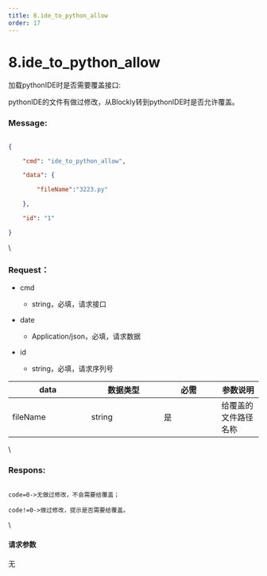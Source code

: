 ```yaml
---
title: 8.ide_to_python_allow
order: 17
---
```

# 8.ide\_to\_python\_allow



 



加载pythonIDE时是否需要覆盖接口:

pythonIDE的文件有做过修改，从Blockly转到pythonIDE时是否允许覆盖。



### Message:  



```json

{

    "cmd": "ide_to_python_allow",

    "data": {

        "fileName":"3223.py"

    },

    "id": "1"

}

```



\





### Request：    



* cmd

  * string，必填，请求接口

* date

  * Application/json，必填，请求数据

* id

  * string，必填，请求序列号



<table><thead><tr><th width="143">data</th><th width="130">数据类型</th><th width="100">必需</th><th>参数说明</th></tr></thead><tbody><tr><td>fileName</td><td>string</td><td>是</td><td>给覆盖的文件路径名称</td></tr></tbody></table>



\





### Respons:     



 ```

code=0->无做过修改，不会需要给覆盖；

code!=0->做过修改，提示是否需要给覆盖。

```



\





#### 请求参数



无
